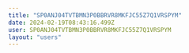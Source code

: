 ```yaml
---
title: "SP0ANJ04TVTBMN3P0BBRVR8MKFJC55Z7Q1VRSPYM"
date: 2024-02-19T08:43:16.499Z
user: SP0ANJ04TVTBMN3P0BBRVR8MKFJC55Z7Q1VRSPYM
layout: "users"
---
```

    